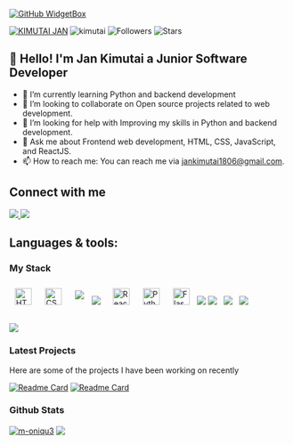 [![GitHub WidgetBox](https://github-widgetbox.vercel.app/api/profile?username=jankimutai&data=followers,repositories,stars,commits&theme=viridescent)](https://github.com/jankimutai)



[![KIMUTAI JAN](https://img.shields.io/badge/JAN-KIMUTAI-<COLOR>.svg)](https://shields.io/) <img src="https://komarev.com/ghpvc/?username=jankimutai&label=Profile%20views&color=0e75b6&style=flat" alt="kimutai" /> ![Followers](https://img.shields.io/github/followers/jankimutai)  ![Stars](https://img.shields.io/github/stars/jankimutai?label=Profile%20Stars&logo=Profile%20stars&logoColor=g) 

## 👋 Hello! I'm Jan Kimutai a Junior Software Developer 
<!-- - 🔭 I’m currently working on ...--> 
- 🌱 I’m currently learning Python and backend development
- 👯 I’m looking to collaborate on Open source projects related to web development.
- 🤔 I’m looking for help with Improving my skills in Python and backend development.
- 💬 Ask me about Frontend web development, HTML, CSS, JavaScript, and ReactJS.
- 📫 How to reach me: You can reach me via jankimutai1806@gmail.com.

## Connect with me  
<div>
<a href="https://x.com/kim_singoei" target="_blank">
<img src="https://img.icons8.com/color/50/111111/twitter-squared.png" />
</a>
<a href="https://www.linkedin.com/in/kimutai-jan-73bb26206/" target="_blank">
<img src="https://img.icons8.com/color/50/111111/linkedin.png" />
</a>
</div>  

## Languages & tools:
  ### My Stack 
  <div>  
    <img style="margin: 10px" src="https://img.shields.io/badge/HTML5-E34F26?style=for-the-badge&logo=html5&logoColor=white" alt="HTML5" height="30" />  
    <img style="margin: 10px" src="https://img.shields.io/badge/CSS3-1572B6?style=for-the-badge&logo=css3&logoColor=white" alt="CSS3" height="30" /> 
    <img style="margin: 10px" src = "https://img.shields.io/badge/Javascript-F0DB4F?style=for-the-badge&labelColor=black&logo=javascript&logoColor=F0DB4F">
    <img src="https://img.shields.io/badge/node.js-6DA55F?style=for-the-badge&logo=node.js&logoColor=white" />&nbsp;&nbsp;
    <img style="margin: 10px" src="https://img.shields.io/badge/-React-61DBFB?style=for-the-badge&labelColor=black&logo=react&logoColor=61DBFB" alt="React" height="30" />
    <img style="margin: 10px" src="https://img.shields.io/badge/Python-3776AB?style=for-the-badge&logo=python&logoColor=white" alt="Python" height="30" />
    <img style="margin: 10px" src="https://img.shields.io/badge/Flask-000000?style=for-the-badge&logo=flask&logoColor=white" alt="Flask" height="30" />
    <img src = "https://img.shields.io/badge/Git-F05032?style=for-the-badge&logo=git&logoColor=white"/>
    <img src="https://img.shields.io/badge/Postman-FF6C37?style=for-the-badge&logo=Postman&logoColor=white" />&nbsp;&nbsp;
    <img src="https://img.shields.io/badge/SQLite-07405E?style=for-the-badge&logo=sqlite&logoColor=white" />&nbsp;&nbsp;
    <img src="https://img.shields.io/badge/MySQL-00000F?style=for-the-badge&logo=mysql&logoColor=white" />&nbsp;&nbsp;
  </div>

  ###
![](https://github-readme-stats.vercel.app/api/top-langs/?username=jankimutai&theme=github_dark_dimmed&hide_border=true&include_all_commits=false&count_private=false&layout=compact)
  
 
  
### Latest Projects 

Here are some of the projects I have been working on recently

[![Readme Card](https://github-readme-stats.vercel.app/api/pin/?username=jankimutai&repo=School_Records_Management_System&theme=github_dark_dimmed&hide_border=false)](https://github.com/jankimutai/School_Records_Management_System) 
[![Readme Card](https://github-readme-stats.vercel.app/api/pin/?username=jankimutai&repo=Farm-Records-Management-System&theme=github_dark_dimmed&hide_border=true)](https://github.com/jankimutai/Farm-Records-Management-System.git)

### Github Stats

<div align="left">
<a href="https://github.com/jankimutai/github-readme-stats"><img align="center" src="https://github-readme-streak-stats.herokuapp.com/?user=jankimutai&theme=github_dark_dimmed&hide_border=true" alt="m-oniqu3" /></a> <a href="https://github.com/jankimutai/convoychat"> <img align="center" src="https://github-readme-stats.vercel.app/api?username=jankimutai&theme=github_dark_dimmed&show_icons=true&hide_border=true&hide_rank=true" /></a>

</div>





  









